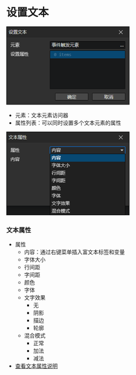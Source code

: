 # 设置文本

![](img/setText-1.png)

- 元素：文本元素访问器
- 属性列表：可以同时设置多个文本元素的属性

![](img/setText-2.png)

### 文本属性

- 属性
  - 内容：通过右键菜单插入富文本标签和变量
  - 字体大小
  - 行间距
  - 字间距
  - 颜色
  - 字体
  - 文字效果
    - 无
    - 阴影
    - 描边
    - 轮廓
  - 混合模式
    - 正常
    - 加法
    - 减法
- [查看文本属性说明](/docs/inspectors/ui/ui-text)